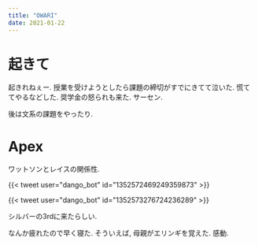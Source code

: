 ```yaml
---
title: "OWARI"
date: 2021-01-22
---
```


# 起きて
起きれねぇー. 授業を受けようとしたら課題の締切がすでにきてて泣いた. 慌ててやるなどした. 奨学金の怒られも来た. サーセン.

後は文系の課題をやったり.

# Apex
ワットソンとレイスの関係性.

{{< tweet user="dango_bot" id="1352572469249359873" >}}

{{< tweet user="dango_bot" id="1352573276724236289" >}}

シルバーの3rdに来たらしい.

なんか疲れたので早く寝た. そういえば, 母親がエリンギを覚えた. 感動.
